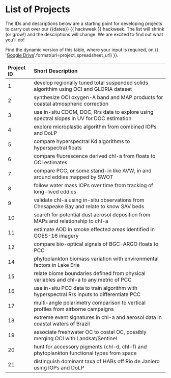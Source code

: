 # List of Projects

The IDs and descriptions below are a starting point for developing projects to carry out over
our {{dates}} {{ hackweek }} hackweek. The list will shrink (or grow!) and the descriptions
will change. We are excited to find out what you'll do!

Find the dynamic version of this table, where your input is required, on {{ '[Google Drive]({url})'.format(url=project_spreadsheet_url) }}.

| Project ID | Short Description |
|:-----------|:------------------|
|1  | develop regionally tuned total suspended solids algorithim using OCI and GLORIA dataset    |
|2  | synthesize OCI oxygen-A band and MAP products for coastal atmospheric correction           |
|3  | use in-situ CDOM, DOC, Rrs data to explore using spectral slopes in UV for DOC estimation  |
|4  | explore microplastic algorithm from combined IOPs and DoLP                                 |
|5  | compare hyperspectral Kd algorithms to hyperspectral floats                                |
|6  | compare fluorescence derived chl-a from floats to OCI estimates                            |
|7  | compare PCC, or some stand-in like AVW, in and around eddies mapped by SWOT                |
|8  | follow water mass IOPs over time from tracking of long-lived eddies                        |
|9  | validate chl-a using in-situ observations from Chesapeake Bay and relate to know SAV beds  |
|10 | search for potential dust aerosol deposition from MAPs and relationship to chl-a           |
|11 | estimate AOD in smoke effected areas identified in GOES-16 imagery                         |
|12 | compare bio-optical signals of BGC-ARGO floats to PCC                                      |
|14 | phytoplankton biomass variation with environmental factors in Lake Erie                    |
|15 | relate biome boundaries defined from physical variables and chl-a to any metric of PCC     |
|16 | use in-situ PCC data to train algorithm with hyperspectral Rrs inputs to differentiate PCC |
|17 | multi-angle polarimetry comparison to vertical profiles from airborne campaigns            |
|18 | extreme event signatures in chl-a and aerosol data in coastal waters of Brazil             |
|19 | associate freshwater OC to costal OC, possibly merging OCI with Landsat/Sentinel           |
|20 | hunt for accessory pigments (chl-d, chl-f) and phytoplankton functional types from space   |
|21 | distinguish dominant taxa of HABs off Rio de Janiero using IOPs and DoLP                   |
